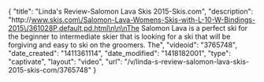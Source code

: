 {
    "title": "Linda's Review-Salomon Lava Skis 2015-Skis.com",
    "description": "http:\/\/www.skis.com\/Salomon-Lava-Womens-Skis-with-L-10-W-Bindings-2015\/361028P,default,pd.html\n\n\nThe Salomon Lava is a perfect ski for the beginner to intermediate skier that is looking for a ski that will be forgiving and easy to ski on the groomers. The",
    "videoid": "3765748",
    "date_created": "1411361114",
    "date_modified": "1418182001",
    "type": "captivate",
    "layout": "video",
    "url": "\/v\/linda-s-review-salomon-lava-skis-2015-skis-com\/3765748"
}